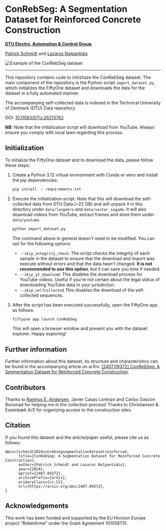 # ConRebSeg: A Segmentation Dataset for Reinforced Concrete Construction
[**DTU Electro, Automation & Control Group**](https://electro.dtu.dk/research/research-areas/electro-technology/automation-og-control)

[Patrick Schmidt](https://orbit.dtu.dk/en/persons/patrick-schmidt) and [Lazaros Nalpantidis](https://lanalpa.github.io/)

![Example of the ConRebSeg dataset](example.gif)

----
This repository contains code to initizliaze the ConRebSeg dataset. The main 
component of the repository is the Python script `import_dataset.py`, which 
initializes the FiftyOne dataset and downloads the data for the dataset in a fully
automated manner.

The accompanying self-collected data is indexed in the Technical University of Denmark (DTU) Data repository.

DOI: [10.11583/DTU.26213762](https://doi.org/10.11583/DTU.26213762)

**NB:** Note that the initialization script will download from YouTube. Always ensure you comply with local laws regarding this process.

## Initialization
To initialize the FiftyOne dataset and to download the data, please follow these steps:
1) Create a Python 3.12 virtual environment with Conda or venv and install the pip dependencies:
   ```bash
   pip install -r requirements.txt
   ```
2) Execute the initialization script. Note that this will download the self-collected data from DTU Data (~22 GB) and will unpack it in this directory under `data/langebro` and `data/vester_sogade`. It will also download videos from YouTube, extract frames and store them under `data/youtube`.
   ```bash
   python import_dataset.py
   ```
   The command above in general doesn't need to be modified. You can opt for the following options:
   - `--skip_integrity_check`: The script checks the integrity of each sample in the dataset to ensure that the download and import was execute without errors and that the data hasn't changed. **It is not recommended to use this option**, but it can save you time if needed.
   - `--skip_yt_download`: This disables the download process for YouTube videos. Useful if you're not certain about the legal status of downloading YouTube data in your jurisdiction.
   - `--skip_selfcollected` This disables the download of the self-collected sequences.

3) After the script has been executed successfully, open the FiftyOne app as follows:
   ```bash
   fiftyone app launch ConRebSeg
   ```
   This will open a browser window and present you with the dataset explorer. Happy exploring!

## Further information
Further information about this dataset, its structure and characteristics can be found in the accompanying article on arXiv: [[2407.09372] ConRebSeg: A Segmentation Dataset for Reinforced Concrete Construction](https://arxiv.org/abs/2407.09372).

## Contributors
Thanks to [Rasmus E. Andersen](https://scholar.google.com/citations?user=CxGlLlAAAAAJ&hl=en), Javier Casas Lorenzo and Carlos Gascon Bononad for helping me in the collection process! Thanks to Christiansen \& Essenbæk A/S for organizing access to the construction sites.

## Citation
If you found this dataset and the article/paper useful, please cite us as follows:
```
@misc{schmidt2024conrebsegsegmentationdatasetreinforced,
      title={ConRebSeg: A Segmentation Dataset for Reinforced Concrete Construction}, 
      author={Patrick Schmidt and Lazaros Nalpantidis},
      year={2024},
      eprint={2407.09372},
      archivePrefix={arXiv},
      primaryClass={cs.CV},
      url={https://arxiv.org/abs/2407.09372}, 
}
```

## Acknowledgements
This work has been funded and supported by the EU Horizon Europe project
“RobetArme” under the Grant Agreement 101058731.
